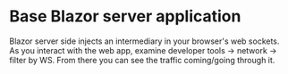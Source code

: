 # Base Blazor server application

Blazor server side injects an intermediary in your browser's web sockets. As you interact
with the web app, examine developer tools -> network -> filter by WS. From there you can
see the traffic coming/going through it.
